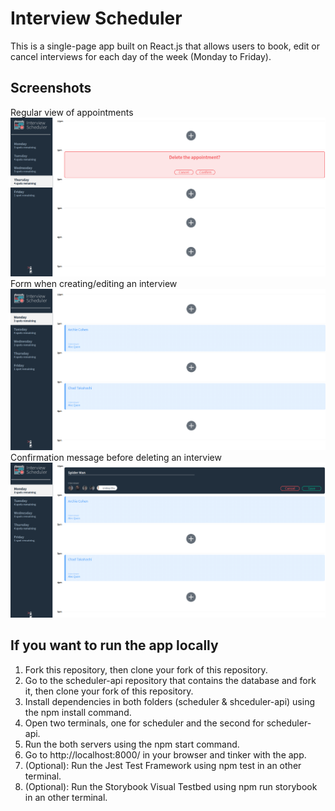 # Interview Scheduler

This is a single-page app built on React.js that allows users to book, edit or cancel interviews for each day of the week (Monday to Friday).

## Screenshots
Regular view of appointments
!["Regular view of appointments"](https://github.com/antosha-85/scheduler/blob/master/docs/Deleting%20view.png?raw=true)
Form when creating/editing an interview
!["Form when creating/editing an interview"](https://github.com/antosha-85/scheduler/blob/master/docs/Regular%20view.png?raw=true)
Confirmation message before deleting an interview
!["Confirmation message before deleting an interview "](https://github.com/antosha-85/scheduler/blob/master/docs/Saving%20view.png?raw=true)

## If you want to run the app locally
1. Fork this repository, then clone your fork of this repository.
2. Go to the scheduler-api repository that contains the database and fork it, then clone your fork of this repository.
3. Install dependencies in both folders (scheduler & shceduler-api) using the npm install command.
4. Open two terminals, one for scheduler and the second for scheduler-api.
5. Run the both servers using the npm start command.
6. Go to http://localhost:8000/ in your browser and tinker with the app.
7. (Optional): Run the Jest Test Framework using npm test in an other terminal.
8. (Optional): Run the Storybook Visual Testbed using npm run storybook in an other terminal.
